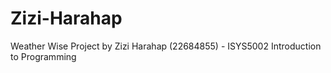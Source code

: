 # Zizi-Harahap
Weather Wise Project by Zizi Harahap (22684855) - ISYS5002 Introduction to Programming
